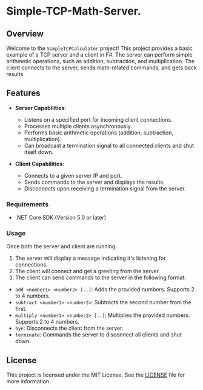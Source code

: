 # Simple-TCP-Math-Server.

## Overview

Welcome to the `SimpleTCPCalculator` project! This project provides a basic example of a TCP server and a client in F#. The server can perform simple arithmetic operations, such as addition, subtraction, and multiplication. The client connects to the server, sends math-related commands, and gets back results.

## Features

- **Server Capabilities**:
  - Listens on a specified port for incoming client connections.
  - Processes multiple clients asynchronously.
  - Performs basic arithmetic operations (addition, subtraction, multiplication).
  - Can broadcast a termination signal to all connected clients and shut itself down.

- **Client Capabilities**:
  - Connects to a given server IP and port.
  - Sends commands to the server and displays the results.
  - Disconnects upon receiving a termination signal from the server.


### Requirements

- .NET Core SDK (Version 5.0 or later)


### Usage

Once both the server and client are running:

1. The server will display a message indicating it's listening for connections.
2. The client will connect and get a greeting from the server.
3. The client can send commands to the server in the following format:
- `add <number1> <number2> [..]`: Adds the provided numbers. Supports 2 to 4 numbers.
- `subtract <number1> <number2>`: Subtracts the second number from the first.
- `multiply <number1> <number2> [..]`: Multiplies the provided numbers. Supports 2 to 4 numbers.
- `bye`: Disconnects the client from the server.
- `terminate`: Commands the server to disconnect all clients and shut down.


## License

This project is licensed under the MIT License. See the [LICENSE](LICENSE) file for more information.
